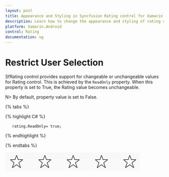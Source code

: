 ```yaml
---
layout: post
title: Appearance and Styling in Syncfusion Rating control for Xamarin.Android
description: Learn how to change the appearance and styling of rating control using ItemSize, ItemSpacing, ItemCount and customization properties.
platform: Xamarin.Android
control: Rating
documentation: ug
---
```


# Restrict User Selection

SfRating control provides support for changeable or unchangeable values for Rating control. This is achieved by the `ReadOnly` property. When this property is set to True, the Rating value becomes unchangeable. 

N> By default, property value is set to False.

{% tabs %}

{% highlight C# %}

	   rating.ReadOnly= true;

{% endhighlight %}

{% endtabs %}

![](images/readOnly.jpg)

